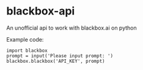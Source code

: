 # blackbox-api
 An unofficial api to work with blackbox.ai on python
 
 Example code:
 ```
 import blackbox
 prompt = input('Please input prompt: ')
 blackbox.blackbox('API_KEY', prompt)
 ```
